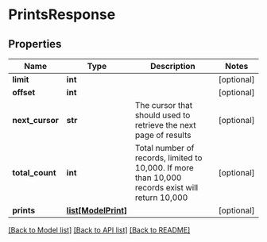 # PrintsResponse

## Properties
Name | Type | Description | Notes
------------ | ------------- | ------------- | -------------
**limit** | **int** |  | [optional] 
**offset** | **int** |  | [optional] 
**next_cursor** | **str** | The cursor that should used to retrieve the next page of results | [optional] 
**total_count** | **int** | Total number of records, limited to 10,000. If more than 10,000 records exist will return 10,000 | [optional] 
**prints** | [**list[ModelPrint]**](ModelPrint.md) |  | [optional] 

[[Back to Model list]](../README.md#documentation-for-models) [[Back to API list]](../README.md#documentation-for-api-endpoints) [[Back to README]](../README.md)


